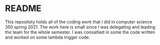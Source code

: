 # README

This repositoty holds all of the coding work that I did in computer science 350 spring 2021. The work here is small since I was delegating and leading the team for the whole semester. I was consaltied in some the code written and worked on some lambda trigger code.
